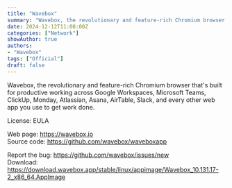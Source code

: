 ```yaml
---
title: "Wavebox"
summary: "Wavebox, the revolutionary and feature-rich Chromium browser that's built for productive working across Google Workspaces, Microsoft Teams, ClickUp, and every other web app you use to get work done."
date: 2024-12-12T11:08:00Z
categories: ["Network"]
showAuthor: true
authors:
- "Wavebox"
tags: ["Official"]
draft: false
---
```


Wavebox, the revolutionary and feature-rich Chromium browser that's built for productive working across Google Workspaces, Microsoft Teams, ClickUp, Monday, Atlassian, Asana, AirTable, Slack, and every other web app you use to get work done.

License: EULA

Web page: <https://wavebox.io>  
Source code: <https://github.com/wavebox/waveboxapp>

Report the bug: <https://github.com/wavebox/issues/new>  
Download: <https://download.wavebox.app/stable/linux/appimage/Wavebox_10.131.17-2_x86_64.AppImage>
